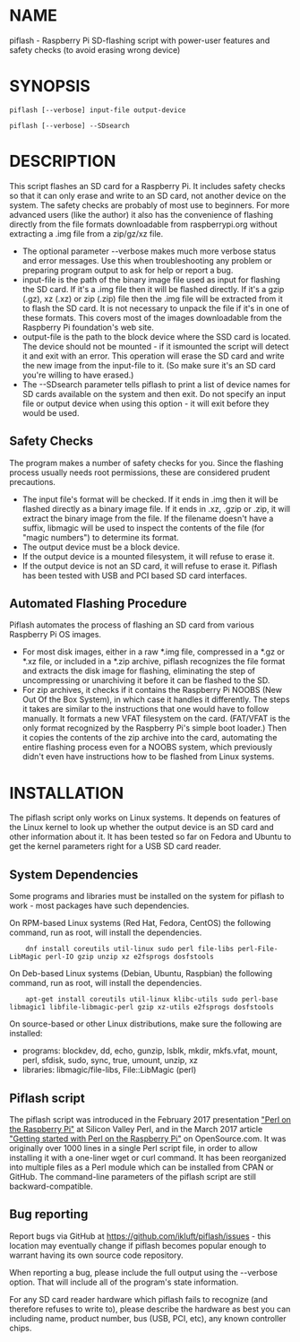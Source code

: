 # NAME

piflash - Raspberry Pi SD-flashing script with power-user features and safety checks (to avoid erasing wrong device)

# SYNOPSIS

    piflash [--verbose] input-file output-device

    piflash [--verbose] --SDsearch

# DESCRIPTION

This script flashes an SD card for a Raspberry Pi. It includes safety checks so that it can only erase and write to an SD card, not another device on the system. The safety checks are probably of most use to beginners. For more advanced users (like the author) it also has the convenience of flashing directly from the file formats downloadable from raspberrypi.org without extracting a .img file from a zip/gz/xz file.

- The optional parameter --verbose makes much more verbose status and error messages.  Use this when troubleshooting any problem or preparing program output to ask for help or report a bug.
- input-file is the path of the binary image file used as input for flashing the SD card. If it's a .img file then it will be flashed directly. If it's a gzip (.gz), xz (.xz) or zip (.zip) file then the .img file will be extracted from it to flash the SD card. It is not necessary to unpack the file if it's in one of these formats. This covers most of the images downloadable from the Raspberry Pi foundation's web site.
- output-file is the path to the block device where the SSD card is located. The device should not be mounted - if it ismounted the script will detect it and exit with an error. This operation will erase the SD card and write the new image from the input-file to it. (So make sure it's an SD card you're willing to have erased.)
- The --SDsearch parameter tells piflash to print a list of device names for SD cards available on the system and then exit. Do not specify an input file or output device when using this option - it will exit before they would be used.

## Safety Checks

The program makes a number of safety checks for you. Since the flashing process usually needs root permissions, these are considered prudent precautions.

- The input file's format will be checked. If it ends in .img then it will be flashed directly as a binary image file. If it ends in .xz, .gzip or .zip, it will extract the binary image from the file. If the filename doesn't have a suffix, libmagic will be used to inspect the contents of the file (for "magic numbers") to determine its format.
- The output device must be a block device.
- If the output device is a mounted filesystem, it will refuse to erase it.
- If the output device is not an SD card, it will refuse to erase it.
Piflash has been tested with USB and PCI based SD card interfaces.

## Automated Flashing Procedure

Piflash automates the process of flashing an SD card from various Raspberry Pi OS images.

- For most disk images, either in a raw \*.img file, compressed in a \*.gz or \*.xz file, or included in a \*.zip archive, piflash recognizes the file format and extracts the disk image for flashing, eliminating the step of uncompressing or unarchiving it before it can be flashed to the SD.
- For zip archives, it checks if it contains the Raspberry Pi NOOBS (New Out Of the Box System), in which case it handles it differently. The steps it takes are similar to the instructions that one would have to follow manually.  It formats a new VFAT filesystem on the card. (FAT/VFAT is the only format recognized by the Raspberry Pi's simple boot loader.) Then it copies the contents of the zip archive into the card, automating the entire flashing process even for a NOOBS system, which previously didn't even have instructions how to be flashed from Linux systems.

# INSTALLATION

The piflash script only works on Linux systems. It depends on features of the Linux kernel to look up whether the output device is an SD card and other information about it. It has been tested so far on Fedora and Ubuntu to get the kernel parameters right for a USB SD card reader.

## System Dependencies

Some programs and libraries must be installed on the system for piflash to work - most packages have such dependencies.

On RPM-based Linux systems (Red Hat, Fedora, CentOS) the following command, run as root, will install the dependencies.

        dnf install coreutils util-linux sudo perl file-libs perl-File-LibMagic perl-IO gzip unzip xz e2fsprogs dosfstools

On Deb-based Linux systems (Debian, Ubuntu, Raspbian) the following command, run as root, will install the dependencies.

        apt-get install coreutils util-linux klibc-utils sudo perl-base libmagic1 libfile-libmagic-perl gzip xz-utils e2fsprogs dosfstools

On source-based or other Linux distributions, make sure the following are installed:

- programs:
blockdev, dd, echo, gunzip, lsblk, mkdir, mkfs.vfat, mount, perl, sfdisk, sudo, sync, true, umount, unzip, xz
- libraries:
libmagic/file-libs, File::LibMagic (perl)

## Piflash script

The piflash script was introduced in the February 2017 presentation ["Perl on the Raspberry Pi"](https://www.slideshare.net/ikluft/perl-on-raspberry-pi-svperl-20170202) at Silicon Valley Perl, and in the March 2017 article ["Getting started with Perl on the Raspberry Pi"](https://opensource.com/article/17/3/perl-raspberry-pi) on OpenSource.com. It was originally over 1000 lines in a single Perl script file, in order to allow installing it with a one-liner wget or curl command. It has been reorganized into multiple files as a Perl module which can be installed from CPAN or GitHub. The command-line parameters of the piflash script are still backward-compatible.

## Bug reporting

Report bugs via GitHub at https://github.com/ikluft/piflash/issues - this location may eventually change
if piflash becomes popular enough to warrant having its own source code repository.

When reporting a bug, please include the full output using the --verbose option. That will include all of the
program's state information.

For any SD card reader hardware which piflash fails to recognize (and therefore refuses to write to),
please describe the hardware as best you can including name, product number, bus (USB, PCI, etc),
any known controller chips.
